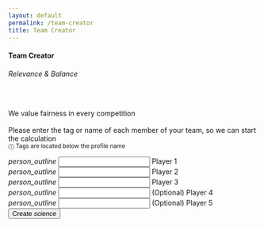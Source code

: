 ```yaml
---
layout: default
permalink: /team-creator
title: Team Creator
---
```


<div class="row">
    <div class="col s12 center-align bg-dark-gray">
        <h4 class="logo-text">Team Creator</h4>
        <h6 class="logo-sub-text">Relevance & Balance</h6>
        <br>
    </div>
</div>
<div class="container">
    <div class="row" id="page_filler">
        <div class="col s12">
            <p class="flow-text">
                We value fairness in every competition<br>
                <br>
                Please enter the tag or name of each member of your team, so we can start the calculation<br>
                <small>ⓘ Tags are located below the profile name</small>
            </p>
        </div>
    </div>
    <div class="row" id="result_success" hidden>
        <div class="col s12">
            <h4>Congratulations!</h4>
            <h5>You have created a balanced team!</h5>
            <h4 id="members"></h4><br><br>
        </div>
    </div>
    <div class="row" id="result_op" hidden>
        <div class="col s12">
            <h4>Your team is TOO OP!</h4>
            <h5>Consider teaming up with other participants.</h5><br><br>
        </div>
    </div>
    <div class="row" id="result_rework" hidden>
        <div class="col s12">
            <h5>Your team needs more experienced players.</h5>
            <h5>Consider teaming up with other participants.</h5><br><br>
        </div>
    </div>
    <div class="row" id="result_error" hidden>
        <div class="col s12">
            <h5 id="error"></h5><br><br>
        </div>
    </div>
    <div class="row" id="team_code_cont" hidden>
        <div class="col s12">
            <h5 id="team_code"></h5><br><br>
        </div>
    </div>
    <div class="row">
        <form id="search_form">
            <div class="input-field col s12 m6 l6">
              <i class="material-icons prefix">person_outline</i>
              <input id="p1" type="text" class="autocomplete">
              <label for="p1">Player 1</label>
            </div>
            <div class="input-field col s12 m6 l6">
              <i class="material-icons prefix">person_outline</i>
              <input id="p2" type="text" class="autocomplete">
              <label for="p2">Player 2</label>
            </div>
            <div class="input-field col s12 m6 l6">
              <i class="material-icons prefix">person_outline</i>
              <input id="p3" type="text" class="autocomplete">
              <label for="p3">Player 3</label>
            </div>
            <div class="input-field col s12 m6 l6">
              <i class="material-icons prefix">person_outline</i>
              <input id="p4" type="text" class="autocomplete">
              <label for="p4">(Optional) Player 4</label>
            </div>
            <div class="input-field col s12 m6 l6">
              <i class="material-icons prefix">person_outline</i>
              <input id="p5" type="text" class="autocomplete">
              <label for="p5">(Optional) Player 5</label>
            </div>
            <div class="col s7 m3 l3"></div>
            <div class="input-field col right-align s5 m3 l3">
                <button class="btn waves-effect waves-light" type="submit">Create
                    <i class="material-icons right">science</i>
                </button>
            </div>
        </form>
    </div>
</div>

<script type="text/javascript" src="/assets/js/calculator.js"></script>
<script type="text/javascript" src="/assets/js/bin/lz-string.js"></script>

<script>
    document.addEventListener('DOMContentLoaded', function() {
        var elems = document.querySelectorAll('.autocomplete');
        var list = getKeyList();
        var options = {
            data: list,
            limit: 2,
            minLength: 2,
        };
        var instances = M.Autocomplete.init(elems, options);
    })

    $( "#search_form" ).submit(function( event ) {
        $("#result_error").hide();
        $("#result_op").hide();
        $("#result_rework").hide();
        $('#result_success').hide();
        $("#page_filler").hide();
        event.preventDefault();

        var str = ""
        var team_size = 0
        for (let i = 1; i < 6; i++) {
            var key = "#p" + String(i) 
            var val = $(key).val()

            if (val.length > 0) {
                str += val + ","
                team_size++
            }
        }

        if (team_size < 3) {
            ERROR_STRING = "Your team should have 3-5 members. Please recruit more!"
            $("#result_error").show();
            $("#error").text(ERROR_STRING);
            $("#result_op").hide();
            $("#result_rework").hide();
            $('#result_success').hide();
            $("#page_filler").hide();
            return;
        }


        var calculation = calculateTeamElo(str);
        var code = LZString.compressToEncodedURIComponent(str);
        const code_text = "YOUR TEAM CODE IS: "

        if(calculation == ERROR)
        {
            $("#result_error").show();
            $("#error").text(ERROR_STRING);
            $("#result_op").hide();
            $("#result_rework").hide();
            $('#result_success').hide();
            $("#page_filler").hide();
            return;
        }

        if(calculation == TOO_OP)
        {
            $("#result_op").show();
            $("#result_rework").hide();
            $("#result_error").hide();
            $('#result_success').hide();
            $("#page_filler").hide();
            return;
        }
        
        if(calculation == REWORK)
        {
            $("#result_rework").show();
            $("#result_error").hide();
            $("#result_op").hide();
            $('#result_success').hide();
            $("#page_filler").hide();
            return;
        }

        if(calculation == SUCCESS)
        {
            $('#result_success').show();
            $("#members").text(PLAYERS);
            $("#result_rework").hide();
            $("#result_error").hide();
            $("#result_op").hide();
            $("#page_filler").hide();
        }

        $("#search_event").val('');
        $("#search_event").blur();
    });
</script>

